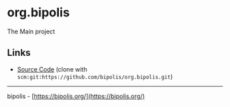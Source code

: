 # org.bipolis

The Main project

## Links

* [Source Code](https://github.com/bipolis/org.bipolis) (clone with `scm:git:https://github.com/bipolis/org.bipolis.git`)

---
bipolis - [https://bipolis.org/](https://bipolis.org/)